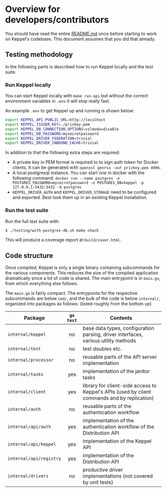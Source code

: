 # Overview for developers/contributors

You should have read the entire [README.md](./README.md) once before starting
to work on Keppel's codebase. This document assumes that you did that already.

## Testing methodology

In the following parts is described how to run Keppel locally and the test suite.

### Run Keppel locally

You can start Keppel locally with `make run-api` but without the correct environment variables in `.env` it will stop really fast.

An example `.env` to get Keppel up and running is shown below:

```bash
export KEPPEL_API_PUBLIC_URL=http://localhost
export KEPPEL_ISSUER_KEY=./privkey.pem
export KEPPEL_DB_CONNECTION_OPTIONS=sslmode=disable
export KEPPEL_DB_PASSWORD=mysecretpassword
export KEPPEL_DRIVER_FEDERATION=trivial
export KEPPEL_DRIVER_INBOUND_CACHE=trivial
```

In addition to that the following extra steps are required:
- A private key in PEM format is required to to sign auth token for Docker clients. It can be generated with `openssl genrsa -out privkey.pem 4096`.
- A local postgresql instance. You can start one in docker with the following command: `docker run --name postgres -e POSTGRES_PASSWORD=mysecretpassword -e POSTGRES_DB=keppel -p 127.0.0.1:5432:5432 -d postgres`
- `KEPPEL_DRIVER_AUTH` and `KEPPEL_DRIVER_STORAGE` need to be configured and exported. Best look them up in an existing Keppel installation.

### Run the test suite

Run the full test suite with:

```sh
$ ./testing/with-postgres-db.sh make check
```

This will produce a coverage report at `build/cover.html`.

## Code structure

Once compiled, Keppel is only a single binary containing subcommands for the various components. This reduces the size of
the compiled application dramatically since a lot of code is shared. The main entrypoint is in `main.go`, from which
everything else follows.

The `main.go` is fairly compact. The entrypoints for the respective subcommands are below `cmd/`, and the bulk of the
code is below `internal/`, organized into packages as follows: (listed roughly from the bottom up)

| Package | `go test` | Contents |
| --- | :---: | --- |
| `internal/keppel` | no | base data types, configuration parsing, driver interfaces, various utility methods |
| `internal/test` | no | test doubles etc. |
| `internal/processor` | no | reusable parts of the API server implementation |
| `internal/tasks` | yes | implementation of the janitor tasks |
| `internal/client` | yes | library for client-side access to Keppel's APIs (used by client commands and by replication) |
| `internal/auth` | no | reusable parts of the authentication workflow |
| `internal/api/auth` | yes | implementation of the authentication workflow of the Distribution API |
| `internal/api/keppel` | yes | implementation of the Keppel API |
| `internal/api/registry` | yes | implementation of the Distribution API |
| `internal/drivers` | no | productive driver implementations (not covered by unit tests) |
